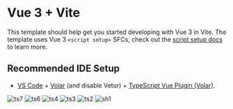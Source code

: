# Vue 3 + Vite

This template should help get you started developing with Vue 3 in Vite. The template uses Vue 3 `<script setup>` SFCs, check out the [script setup docs](https://v3.vuejs.org/api/sfc-script-setup.html#sfc-script-setup) to learn more.

## Recommended IDE Setup

- [VS Code](https://code.visualstudio.com/) + [Volar](https://marketplace.visualstudio.com/items?itemName=Vue.volar) (and disable Vetur) + [TypeScript Vue Plugin (Volar)](https://marketplace.visualstudio.com/items?itemName=Vue.vscode-typescript-vue-plugin).

![ts7](https://github.com/Jaspreet2001/Email-Preview/assets/78601370/46a5420a-3539-46a6-9ca0-096b05c55b15)
![ts6](https://github.com/Jaspreet2001/Email-Preview/assets/78601370/e5743c5f-650f-4ea2-aab9-632ac08bc988)
![ts4](https://github.com/Jaspreet2001/Email-Preview/assets/78601370/3dd79167-ec3b-4a0d-96a1-5a48c2a12bf3)
![ts3](https://github.com/Jaspreet2001/Email-Preview/assets/78601370/01c558e3-2613-408f-9965-d801c54fda83)
![ts2](https://github.com/Jaspreet2001/Email-Preview/assets/78601370/7953b017-3c9f-4d2f-855b-5b272c9b100b)
![sh1](https://github.com/Jaspreet2001/Email-Preview/assets/78601370/8dcd94d6-9706-4c52-9978-1eca4390abd2)
